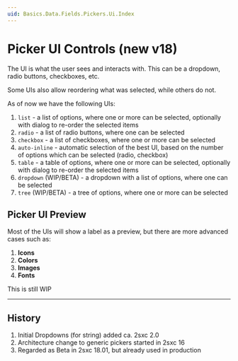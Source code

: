 ```yaml
---
uid: Basics.Data.Fields.Pickers.Ui.Index
---
```

# Picker UI Controls (new v18)

The UI is what the user sees and interacts with.
This can be a dropdown, radio buttons, checkboxes, etc.

Some UIs also allow reordering what was selected, while others do not.

As of now we have the following UIs:

1. `list` - a list of options, where one or more can be selected, optionally with dialog to re-order the selected items
1. `radio` - a list of radio buttons, where one can be selected
1. `checkbox` - a list of checkboxes, where one or more can be selected
1. `auto-inline` - automatic selection of the best UI, based on the number of options which can be selected (radio, checkbox)
1. `table` - a table of options, where one or more can be selected, optionally with dialog to re-order the selected items
1. `dropdown` (WIP/BETA) - a dropdown with a list of options, where one can be selected
1. `tree` (WIP/BETA) - a tree of options, where one or more can be selected


## Picker UI Preview

Most of the UIs will show a label as a preview, but there are more advanced cases such as:

1. **Icons**
1. **Colors**
1. **Images**
1. **Fonts**

This is still WIP


---

## History

1. Initial Dropdowns (for string) added ca. 2sxc 2.0
1. Architecture change to generic pickers started in 2sxc 16
1. Regarded as Beta in 2sxc 18.01, but already used in production
